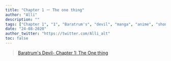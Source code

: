```yaml
---
title: "Chapter 1 ー The one thing"
author: "Alli"
description: ""
tags: ["Chapter 1", "1", "Baratrum's", "devil", "manga", "anime", "shonen"]
date: "24-08-2020"
author_twitter: "https://twitter.com/Alli_alt"
toc: false
---
```


<blockquote class="imgur-embed-pub" lang="en" data-id="a/OTaTxn0"  ><a href="//imgur.com/a/OTaTxn0">Baratrum&#39;s Devil- Chapter 1: The One thing</a></blockquote><script async src="//s.imgur.com/min/embed.js" charset="utf-8"></script>